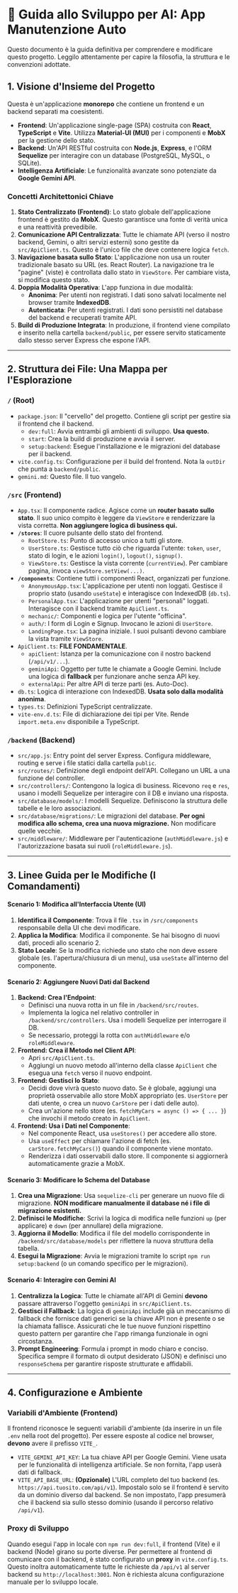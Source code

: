 # 🐾 Guida allo Sviluppo per AI: App Manutenzione Auto

Questo documento è la guida definitiva per comprendere e modificare questo progetto. Leggilo attentamente per capire la filosofia, la struttura e le convenzioni adottate.

## 1. Visione d'Insieme del Progetto

Questa è un'applicazione **monorepo** che contiene un frontend e un backend separati ma coesistenti.

-   **Frontend**: Un'applicazione single-page (SPA) costruita con **React**, **TypeScript** e **Vite**. Utilizza **Material-UI (MUI)** per i componenti e **MobX** per la gestione dello stato.
-   **Backend**: Un'API RESTful costruita con **Node.js**, **Express**, e l'ORM **Sequelize** per interagire con un database (PostgreSQL, MySQL, o SQLite).
-   **Intelligenza Artificiale**: Le funzionalità avanzate sono potenziate da **Google Gemini API**.

### Concetti Architettonici Chiave

1.  **Stato Centralizzato (Frontend)**: Lo stato globale dell'applicazione frontend è gestito da **MobX**. Questo garantisce una fonte di verità unica e una reattività prevedibile.
2.  **Comunicazione API Centralizzata**: Tutte le chiamate API (verso il nostro backend, Gemini, o altri servizi esterni) sono gestite da `src/ApiClient.ts`. Questo è l'unico file che deve contenere logica `fetch`.
3.  **Navigazione basata sullo Stato**: L'applicazione non usa un router tradizionale basato su URL (es. React Router). La navigazione tra le "pagine" (viste) è controllata dallo stato in `ViewStore`. Per cambiare vista, si modifica questo stato.
4.  **Doppia Modalità Operativa**: L'app funziona in due modalità:
    -   **Anonima**: Per utenti non registrati. I dati sono salvati localmente nel browser tramite **IndexedDB**.
    -   **Autenticata**: Per utenti registrati. I dati sono persistiti nel database del backend e recuperati tramite API.
5.  **Build di Produzione Integrata**: In produzione, il frontend viene compilato e inserito nella cartella `backend/public`, per essere servito staticamente dallo stesso server Express che espone l'API.

---

## 2. Struttura dei File: Una Mappa per l'Esplorazione

### `/` (Root)

-   `package.json`: Il "cervello" del progetto. Contiene gli script per gestire sia il frontend che il backend.
    -   `dev:full`: Avvia entrambi gli ambienti di sviluppo. **Usa questo.**
    -   `start`: Crea la build di produzione e avvia il server.
    -   `setup:backend`: Esegue l'installazione e le migrazioni del database per il backend.
-   `vite.config.ts`: Configurazione per il build del frontend. Nota la `outDir` che punta a `backend/public`.
-   `gemini.md`: Questo file. Il tuo vangelo.

### `/src` (Frontend)

-   `App.tsx`: Il componente radice. Agisce come un **router basato sullo stato**. Il suo unico compito è leggere da `ViewStore` e renderizzare la vista corretta. **Non aggiungere logica di business qui.**
-   **`/stores`**: Il cuore pulsante dello stato del frontend.
    -   `RootStore.ts`: Punto di accesso unico a tutti gli store.
    -   `UserStore.ts`: Gestisce tutto ciò che riguarda l'utente: `token`, `user`, stato di login, e le azioni `login()`, `logout()`, `signup()`.
    -   `ViewStore.ts`: Gestisce la vista corrente (`currentView`). Per cambiare pagina, invoca `viewStore.setView(...)`.
-   **`/components`**: Contiene tutti i componenti React, organizzati per funzione.
    -   `AnonymousApp.tsx`: L'applicazione per utenti non loggati. Gestisce il proprio stato (usando `useState`) e interagisce con IndexedDB (`db.ts`).
    -   `PersonalApp.tsx`: L'applicazione per utenti "personali" loggati. Interagisce con il backend tramite `ApiClient.ts`.
    -   `mechanic/`: Componenti e logica per l'utente "officina".
    -   `auth/`: I form di Login e Signup. Invocano le azioni di `UserStore`.
    -   `LandingPage.tsx`: La pagina iniziale. I suoi pulsanti devono cambiare la vista tramite `ViewStore`.
-   `ApiClient.ts`: **FILE FONDAMENTALE**.
    -   `apiClient`: Istanza per la comunicazione con il nostro backend (`/api/v1/...`).
    -   `geminiApi`: Oggetto per tutte le chiamate a Google Gemini. Include una logica di **fallback** per funzionare anche senza API key.
    -   `externalApi`: Per altre API di terze parti (es. Auto-Doc).
-   `db.ts`: Logica di interazione con IndexedDB. **Usata solo dalla modalità anonima**.
-   `types.ts`: Definizioni TypeScript centralizzate.
-   `vite-env.d.ts`: File di dichiarazione dei tipi per Vite. Rende `import.meta.env` disponibile a TypeScript.

### `/backend` (Backend)

-   `src/app.js`: Entry point del server Express. Configura middleware, routing e serve i file statici dalla cartella `public`.
-   `src/routes/`: Definizione degli endpoint dell'API. Collegano un URL a una funzione del controller.
-   `src/controllers/`: Contengono la logica di business. Ricevono `req` e `res`, usano i modelli Sequelize per interagire con il DB e inviano una risposta.
-   `src/database/models/`: I modelli Sequelize. Definiscono la struttura delle tabelle e le loro associazioni.
-   `src/database/migrations/`: Le migrazioni del database. **Per ogni modifica allo schema, crea una nuova migrazione.** Non modificare quelle vecchie.
-   `src/middleware/`: Middleware per l'autenticazione (`authMiddleware.js`) e l'autorizzazione basata sui ruoli (`roleMiddleware.js`).

---

## 3. Linee Guida per le Modifiche (I Comandamenti)

#### **Scenario 1: Modifica all'Interfaccia Utente (UI)**

1.  **Identifica il Componente**: Trova il file `.tsx` in `/src/components` responsabile della UI che devi modificare.
2.  **Applica la Modifica**: Modifica il componente. Se hai bisogno di nuovi dati, procedi allo scenario 2.
3.  **Stato Locale**: Se la modifica richiede uno stato che non deve essere globale (es. l'apertura/chiusura di un menu), usa `useState` all'interno del componente.

#### **Scenario 2: Aggiungere Nuovi Dati dal Backend**

1.  **Backend: Crea l'Endpoint**:
    -   Definisci una nuova rotta in un file in `/backend/src/routes`.
    -   Implementa la logica nel relativo controller in `/backend/src/controllers`. Usa i modelli Sequelize per interrogare il DB.
    -   Se necessario, proteggi la rotta con `authMiddleware` e/o `roleMiddleware`.
2.  **Frontend: Crea il Metodo nel Client API**:
    -   Apri `src/ApiClient.ts`.
    -   Aggiungi un nuovo metodo all'interno della classe `ApiClient` che esegua una `fetch` verso il nuovo endpoint.
3.  **Frontend: Gestisci lo Stato**:
    -   Decidi dove vivrà questo nuovo dato. Se è globale, aggiungi una proprietà osservabile allo store MobX appropriato (es. `UserStore` per dati utente, o crea un nuovo `CarStore` per i dati delle auto).
    -   Crea un'azione nello store (es. `fetchMyCars = async () => { ... }`) che invochi il metodo creato in `ApiClient`.
4.  **Frontend: Usa i Dati nel Componente**:
    -   Nel componente React, usa `useStores()` per accedere allo store.
    -   Usa `useEffect` per chiamare l'azione di fetch (es. `carStore.fetchMyCars()`) quando il componente viene montato.
    -   Renderizza i dati osservabili dallo store. Il componente si aggiornerà automaticamente grazie a MobX.

#### **Scenario 3: Modificare lo Schema del Database**

1.  **Crea una Migrazione**: Usa `sequelize-cli` per generare un nuovo file di migrazione. **NON modificare manualmente il database né i file di migrazione esistenti.**
2.  **Definisci le Modifiche**: Scrivi la logica di modifica nelle funzioni `up` (per applicare) e `down` (per annullare) della migrazione.
3.  **Aggiorna il Modello**: Modifica il file del modello corrispondente in `/backend/src/database/models` per riflettere la nuova struttura della tabella.
4.  **Esegui la Migrazione**: Avvia le migrazioni tramite lo script `npm run setup:backend` (o un comando specifico per le migrazioni).

#### **Scenario 4: Interagire con Gemini AI**

1.  **Centralizza la Logica**: Tutte le chiamate all'API di Gemini **devono** passare attraverso l'oggetto `geminiApi` in `src/ApiClient.ts`.
2.  **Gestisci il Fallback**: La logica di `geminiApi` include già un meccanismo di fallback che fornisce dati generici se la chiave API non è presente o se la chiamata fallisce. Assicurati che le tue nuove funzioni rispettino questo pattern per garantire che l'app rimanga funzionale in ogni circostanza.
3.  **Prompt Engineering**: Formula i prompt in modo chiaro e conciso. Specifica sempre il formato di output desiderato (JSON) e definisci uno `responseSchema` per garantire risposte strutturate e affidabili.
---

## 4. Configurazione e Ambiente

### Variabili d'Ambiente (Frontend)

Il frontend riconosce le seguenti variabili d'ambiente (da inserire in un file `.env` nella root del progetto). Per essere esposte al codice nel browser, **devono** avere il prefisso `VITE_`.

-   `VITE_GEMINI_API_KEY`: La tua chiave API per Google Gemini. Viene usata per le funzionalità di intelligenza artificiale. Se non fornita, l'app userà dati di fallback.
-   `VITE_API_BASE_URL`: **(Opzionale)** L'URL completo del tuo backend (es. `https://api.tuosito.com/api/v1`). Impostalo solo se il frontend è servito da un dominio diverso dal backend. Se non impostato, l'app presumerà che il backend sia sullo stesso dominio (usando il percorso relativo `/api/v1`).

### Proxy di Sviluppo

Quando esegui l'app in locale con `npm run dev:full`, il frontend (Vite) e il backend (Node) girano su porte diverse. Per permettere al frontend di comunicare con il backend, è stato configurato un **proxy** in `vite.config.ts`. Questo inoltra automaticamente tutte le richieste da `/api/v1` al server backend su `http://localhost:3001`. Non è richiesta alcuna configurazione manuale per lo sviluppo locale.